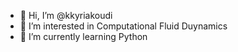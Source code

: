 - 👋 Hi, I’m @kkyriakoudi
- 👀 I’m interested in Computational Fluid Duynamics
- 🌱 I’m currently learning Python


<!---

- 💞️ I’m looking to collaborate on ...
- 📫 How to reach me ...
--->

<!---
kkyriakoudi/kkyriakoudi is a ✨ special ✨ repository because its `README.md` (this file) appears on your GitHub profile.
You can click the Preview link to take a look at your changes.
--->
